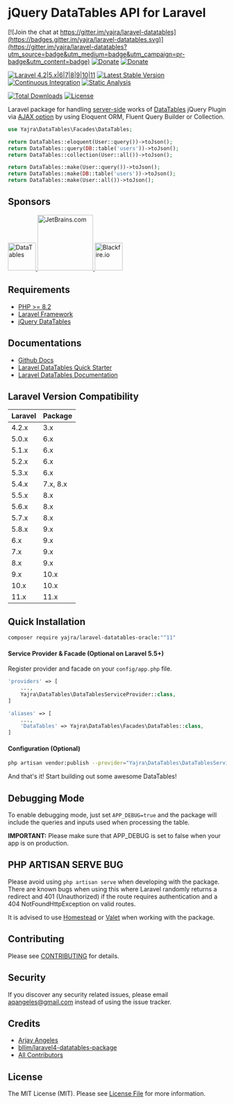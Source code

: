 # jQuery DataTables API for Laravel

[![Join the chat at https://gitter.im/yajra/laravel-datatables](https://badges.gitter.im/yajra/laravel-datatables.svg)](https://gitter.im/yajra/laravel-datatables?utm_source=badge&utm_medium=badge&utm_campaign=pr-badge&utm_content=badge)
[![Donate](https://img.shields.io/badge/donate-paypal-blue.svg)](https://www.paypal.me/yajra)
[![Donate](https://img.shields.io/badge/donate-patreon-blue.svg)](https://www.patreon.com/bePatron?u=4521203)

[![Laravel 4.2|5.x|6|7|8|9|10|11](https://img.shields.io/badge/Laravel-4.2|5.x|6|7|8|9|10|11-orange.svg)](http://laravel.com)
[![Latest Stable Version](https://img.shields.io/packagist/v/yajra/laravel-datatables-oracle.svg)](https://packagist.org/packages/yajra/laravel-datatables-oracle)
[![Continuous Integration](https://github.com/yajra/laravel-datatables/actions/workflows/continuous-integration.yml/badge.svg)](https://github.com/yajra/laravel-datatables/actions/workflows/continuous-integration.yml)
[![Static Analysis](https://github.com/yajra/laravel-datatables/actions/workflows/static-analysis.yml/badge.svg)](https://github.com/yajra/laravel-datatables/actions/workflows/static-analysis.yml)

[![Total Downloads](https://poser.pugx.org/yajra/laravel-datatables-oracle/d/total.svg)](https://packagist.org/packages/yajra/laravel-datatables-oracle)
[![License](https://img.shields.io/github/license/mashape/apistatus.svg)](https://packagist.org/packages/yajra/laravel-datatables-oracle)

Laravel package for handling [server-side](https://www.datatables.net/manual/server-side) works of [DataTables](http://datatables.net) jQuery Plugin via [AJAX option](https://datatables.net/reference/option/ajax) by using Eloquent ORM, Fluent Query Builder or Collection.

```php
use Yajra\DataTables\Facades\DataTables;

return DataTables::eloquent(User::query())->toJson();
return DataTables::query(DB::table('users'))->toJson();
return DataTables::collection(User::all())->toJson();

return DataTables::make(User::query())->toJson();
return DataTables::make(DB::table('users'))->toJson();
return DataTables::make(User::all())->toJson();
```

## Sponsors

<a href="https://editor.datatables.net?utm_source=laravel-datatables&utm_medium=github_readme&utm_campaign=logo">
    <img src="http://datatables.net/media/images/logo.png" alt="DataTables" height="64">
</a>

<a href="https://jb.gg/OpenSourceSupport">
    <img src="https://resources.jetbrains.com/storage/products/company/brand/logos/jb_beam.png" alt="JetBrains.com" height="128">
</a>

<a href="https://blackfire.io/docs/introduction?utm_source=laravel-datatables&utm_medium=github_readme&utm_campaign=logo">
    <img src="https://i.imgur.com/zR8rsqk.png" alt="Blackfire.io" height="64">
</a>



## Requirements
- [PHP >= 8.2](http://php.net/)
- [Laravel Framework](https://github.com/laravel/framework)
- [jQuery DataTables](http://datatables.net/)

## Documentations

- [Github Docs](https://github.com/yajra/laravel-datatables-docs)
- [Laravel DataTables Quick Starter](https://yajrabox.com/docs/laravel-datatables/master/quick-starter)
- [Laravel DataTables Documentation](https://yajrabox.com/docs/laravel-datatables)

## Laravel Version Compatibility

| Laravel | Package  |
|:--------|:---------|
| 4.2.x   | 3.x      |
| 5.0.x   | 6.x      |
| 5.1.x   | 6.x      |
| 5.2.x   | 6.x      |
| 5.3.x   | 6.x      |
| 5.4.x   | 7.x, 8.x |
| 5.5.x   | 8.x      |
| 5.6.x   | 8.x      |
| 5.7.x   | 8.x      |
| 5.8.x   | 9.x      |
| 6.x     | 9.x      |
| 7.x     | 9.x      |
| 8.x     | 9.x      |
| 9.x     | 10.x     |
| 10.x    | 10.x     |
| 11.x    | 11.x     |

## Quick Installation

```bash
composer require yajra/laravel-datatables-oracle:"^11"
```

#### Service Provider & Facade (Optional on Laravel 5.5+)

Register provider and facade on your `config/app.php` file.
```php
'providers' => [
    ...,
    Yajra\DataTables\DataTablesServiceProvider::class,
]

'aliases' => [
    ...,
    'DataTables' => Yajra\DataTables\Facades\DataTables::class,
]
```

#### Configuration (Optional)

```bash
php artisan vendor:publish --provider="Yajra\DataTables\DataTablesServiceProvider"
```

And that's it! Start building out some awesome DataTables!

## Debugging Mode

To enable debugging mode, just set `APP_DEBUG=true` and the package will include the queries and inputs used when processing the table.

**IMPORTANT:** Please make sure that APP_DEBUG is set to false when your app is on production.

## PHP ARTISAN SERVE BUG

Please avoid using `php artisan serve` when developing with the package.
There are known bugs when using this where Laravel randomly returns a redirect and 401 (Unauthorized) if the route requires authentication and a 404 NotFoundHttpException on valid routes.

It is advised to use [Homestead](https://laravel.com/docs/5.4/homestead) or [Valet](https://laravel.com/docs/5.4/valet) when working with the package.

## Contributing

Please see [CONTRIBUTING](https://github.com/yajra/laravel-datatables/blob/master/.github/CONTRIBUTING.md) for details.

## Security

If you discover any security related issues, please email [aqangeles@gmail.com](mailto:aqangeles@gmail.com) instead of using the issue tracker.

## Credits

- [Arjay Angeles](https://github.com/yajra)
- [bllim/laravel4-datatables-package](https://github.com/bllim/laravel4-datatables-package)
- [All Contributors](https://github.com/yajra/laravel-datatables/graphs/contributors)

## License

The MIT License (MIT). Please see [License File](https://github.com/yajra/laravel-datatables/blob/master/LICENSE.md) for more information.
